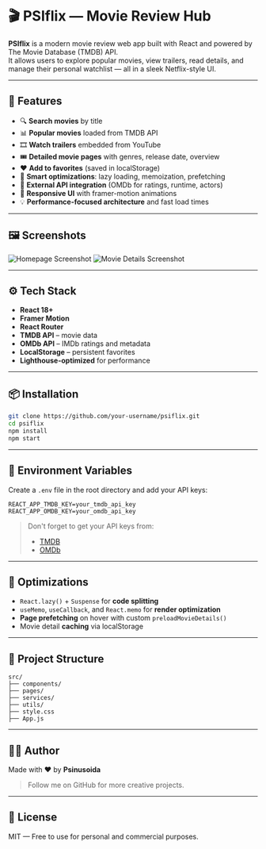 # 🎬 PSIflix — Movie Review Hub

**PSIflix** is a modern movie review web app built with React and powered by The Movie Database (TMDB) API.  
It allows users to explore popular movies, view trailers, read details, and manage their personal watchlist — all in a sleek Netflix-style UI.

---

## 🚀 Features

- 🔍 **Search movies** by title
- 📊 **Popular movies** loaded from TMDB API
- 🎞️ **Watch trailers** embedded from YouTube
- 🎟️ **Detailed movie pages** with genres, release date, overview
- ❤️ **Add to favorites** (saved in localStorage)
- 🧠 **Smart optimizations**: lazy loading, memoization, prefetching
- 🧰 **External API integration** (OMDb for ratings, runtime, actors)
- 📱 **Responsive UI** with framer-motion animations
- 💡 **Performance-focused architecture** and fast load times

---

## 🖼️ Screenshots

<img src="https://via.placeholder.com/800x450?text=Home+Page" alt="Homepage Screenshot">
<img src="https://via.placeholder.com/800x450?text=Movie+Details" alt="Movie Details Screenshot">

---

## ⚙️ Tech Stack

- **React 18+**
- **Framer Motion**
- **React Router**
- **TMDB API** – movie data
- **OMDb API** – IMDb ratings and metadata
- **LocalStorage** – persistent favorites
- **Lighthouse-optimized** for performance

---

## 📦 Installation

```bash
git clone https://github.com/your-username/psiflix.git
cd psiflix
npm install
npm start
```

---

## 🔑 Environment Variables

Create a `.env` file in the root directory and add your API keys:

```env
REACT_APP_TMDB_KEY=your_tmdb_api_key
REACT_APP_OMDB_KEY=your_omdb_api_key
```

> Don't forget to get your API keys from:
> - [TMDB](https://www.themoviedb.org/)
> - [OMDb](https://www.omdbapi.com/)

---

## 🧠 Optimizations

- `React.lazy()` + `Suspense` for **code splitting**
- `useMemo`, `useCallback`, and `React.memo` for **render optimization**
- **Page prefetching** on hover with custom `preloadMovieDetails()`
- Movie detail **caching** via localStorage

---

## 📌 Project Structure

```
src/
├── components/
├── pages/
├── services/
├── utils/
├── style.css
├── App.js
```

---

## 👨‍💻 Author

Made with ❤️ by **Psinusoida**

> Follow me on GitHub for more creative projects.

---

## 📄 License

MIT — Free to use for personal and commercial purposes.
